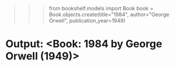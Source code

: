 >>> from bookshelf.models import Book
>>> book = Book.objects.create(title="1984", author="George Orwell", publication_year=1949)
# Output: <Book: 1984 by George Orwell (1949)>
